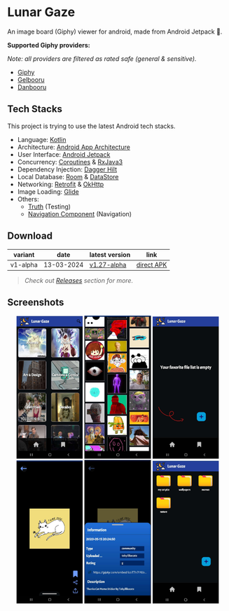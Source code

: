 
# Lunar Gaze

An image board (Giphy) viewer for android, made from Android Jetpack 🚀.

**Supported Giphy providers:**

_Note: all providers are filtered as rated safe (general & sensitive)._

- [Giphy](https://giphy.com)
- [Gelbooru](https://gelbooru.com)
- [Danbooru](https://danbooru.donmai.us)

## Tech Stacks

This project is trying to use the latest Android tech stacks.

- Language: [Kotlin](https://kotlinlang.org)
- Architecture: [Android App Architecture](https://developer.android.com/topic/architecture)
- User Interface: [Android Jetpack](https://developer.android.com/jetpack?hl=tr)
- Concurrency: [Coroutines](https://kotlinlang.org/docs/coroutines-overview.html) & [RxJava3](https://reactivex.io/RxJava/3.x/javadoc/)
- Dependency Injection: [Dagger Hilt](https://developer.android.com/training/dependency-injection/hilt-android?hl=tr)
- Local Database: [Room](https://developer.android.com/training/data-storage/room) & [DataStore](https://developer.android.com/jetpack/androidx/releases/datastore)
- Networking: [Retrofit](https://square.github.io/retrofit/) & [OkHttp](https://square.github.io/okhttp/)
- Image Loading: [Glide](https://github.com/bumptech/glide)
- Others:
    - [Truth](https://github.com/google/truth) (Testing)
    - [Navigation Component](https://developer.android.com/guide/navigation) (Navigation)

## Download

| variant  | date       | latest version                                                                | link                                                                                             |
|----------|------------|-------------------------------------------------------------------------------|--------------------------------------------------------------------------------------------------|
| v1-alpha | 13-03-2024 | [v1.27-alpha](https://github.com/NecroEye/LunarGaze/releases/tag/v1.27-alpha) | [direct APK](https://github.com/NecroEye/LunarGaze/releases/download/v1.27-alpha/lunar_gaze.apk) |

> _Check out [Releases](https://github.com/NecroEye/LunarGaze/releases) section for more._

## Screenshots

<p align="center">
  <img src="./.github/assets/lunarGaze1.jpg?raw=true" alt="Home screen" width="30%" />
  <img src="./.github/assets/lunarGaze2.jpg?raw=true" alt="Viewer screen" width="30%" />
  <img src="./.github/assets/lunarGaze3.jpg?raw=true" alt="Favorite folders" width="30%" />
  <img src="./.github/assets/lunarGaze4.jpg?raw=true" alt="Full screen" width="30%" />
  <img src="./.github/assets/lunarGaze5.jpg?raw=true" alt="Full screen details" width="30%" />
  <img src="./.github/assets/lunarGaze6.jpg?raw=true" alt="Full screen details" width="30%" />
</p>



   
